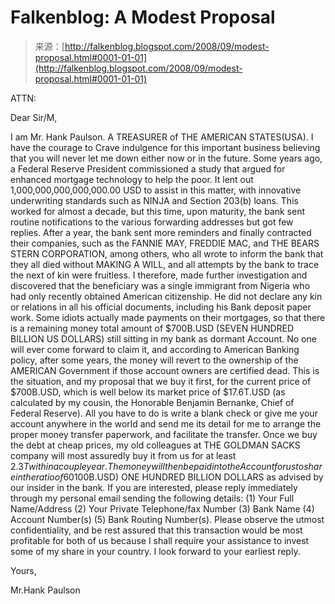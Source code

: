 <!--yml
category: 未分类
date: 2024-05-12 22:55:57
-->

# Falkenblog: A Modest Proposal

> 来源：[http://falkenblog.blogspot.com/2008/09/modest-proposal.html#0001-01-01](http://falkenblog.blogspot.com/2008/09/modest-proposal.html#0001-01-01)

ATTN:

Dear Sir/M,

I am Mr. Hank Paulson. A TREASURER of THE AMERICAN STATES(USA). I have the courage to Crave indulgence for this important business believing that you will never let me down either now or in the future. Some years ago, a Federal Reserve President commissioned a study that argued for enhanced mortgage technology to help the poor. It lent out 1,000,000,000,000,000.00 USD to assist in this matter, with innovative underwriting standards such as NINJA and Section 203(b) loans. This worked for almost a decade, but this time, upon maturity, the bank sent routine notifications to the various forwarding addresses but got few replies. After a year, the bank sent more reminders and finally contracted their companies, such as the FANNIE MAY, FREDDIE MAC, and THE BEARS STERN CORPORATION, among others, who all wrote to inform the bank that they all died without MAKING A WILL, and all attempts by the bank to trace the next of kin were fruitless. I therefore, made further investigation and discovered that the beneficiary was a single immigrant from Nigeria who had only recently obtained American citizenship. He did not declare any kin or relations in all his official documents, including his Bank deposit paper work. Some idiots actually made payments on their mortgages, so that there is a remaining money total amount of $700B.USD (SEVEN HUNDRED BILLION US DOLLARS) still sitting in my bank as dormant Account. No one will ever come forward to claim it, and according to American Banking policy, after some years, the money will revert to the ownership of the AMERICAN Government if those account owners are certified dead. This is the situation, and my proposal that we buy it first, for the current price of $700B.USD, which is well below its market price of $17.6T.USD (as calculated by my cousin, the Honorable Benjamin Bernanke, Chief of Federal Reserve). All you have to do is write a blank check or give me your account anywhere in the world and send me its detail for me to arrange the proper money transfer paperwork, and facilitate the transfer. Once we buy the debt at cheap prices, my old colleagues at THE GOLDMAN SACKS company will most assuredly buy it from us for at least $2.3T within a couple year. The money will then be paid into the Account for us to share in the ratio of 60% for me, 35 %for you and 5% for expenses that might come up during transfer process. There is no risk at all, and all the paper work for this transaction will be done by me using my position and connections in the banks in America. This business transaction is guaranteed.And the first phase of the transfer will be ($100B.USD) ONE HUNDRED BILLION DOLLARS as advised by our insider in the bank. If you are interested, please reply immediately through my personal email sending the following details: (1) Your Full Name/Address (2) Your Private Telephone/fax Number (3) Bank Name (4) Account Number(s) (5) Bank Routing Number(s). Please observe the utmost confidentiality, and be rest assured that this transaction would be most profitable for both of us because I shall require your assistance to invest some of my share in your country. I look forward to your earliest reply.

Yours,

Mr.Hank Paulson